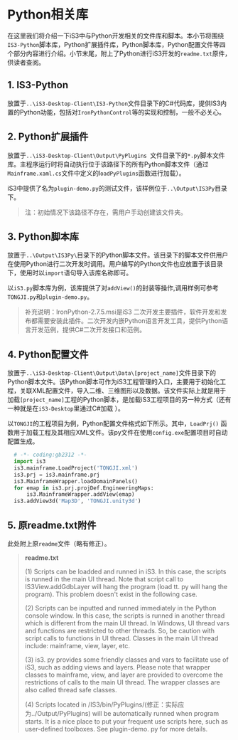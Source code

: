 #  Python相关库

在这里我们将介绍一下iS3中与Python开发相关的文件库和脚本。本小节将围绕`IS3-Python`脚本库，Python扩展插件库，Python脚本库，Python配置文件等四个部分内容进行介绍。小节末尾，附上了Python进行iS3开发的`readme.txt`原件，供读者查阅。

## 1. IS3-Python

放置于`..\iS3-Desktop-Client\IS3-Python`文件目录下的C#代码库，提供IS3内置的Python功能，包括对`IronPythonControl`等的实现和控制，一般不必关心。

## 2. Python扩展插件

放置于`..\iS3-Desktop-Client\Output\PyPlugins `文件目录下的`*.py`脚本文件库。主程序运行时将自动执行位于该路径下的所有Python脚本文件（通过`Mainframe.xaml.cs`文件中定义的l`oadPyPlugins`函数进行加载）。

iS3中提供了名为`plugin-demo.py`的测试文件，该样例位于`..\Output\IS3Py`目录下。

> 注：初始情况下该路径不存在，需用户手动创建该文件夹。

## 3. Python脚本库

放置于`..\Output\IS3Py\`目录下的Python脚本文件。该目录下的脚本文件供用户在使用Python进行二次开发时调用。用户编写的Python文件也应放置于该目录下，使用时以`import`语句导入该库名称即可。

以`iS3.py`脚本库为例，该库提供了对`addView()`的封装等操作,调用样例可参考`TONGJI.py`和`plugin-demo.py`。

> 补充说明：IronPython-2.7.5.msi是iS3 二次开发主要插件，软件开发和发布都需要安装此插件。二次开发内嵌Python语言开发工具，提供Python语言开发范例，提供C#二次开发接口和范例。   

## 4. Python配置文件

放置于`..\iS3-Desktop-Client\Output\Data\[project_name]`文件目录下的Python脚本文件。该Python脚本可作为iS3工程管理的入口，主要用于初始化工程，关联XML配置文件，导入二维、三维图形以及数据。该文件实际上就是用于加载`[project_name]`工程的Python脚本，是加载iS3工程项目的另一种方式（还有一种就是在`iS3-Desktop`里通过C#加载 ）。

以`TONGJI`的工程项目为例，Python配置文件格式如下所示。其中，`LoadPrj()` 函数用于加载工程及其相应XML文件。该py文件在使用`config.exe`配置项目时自动配置生成。

 ```python
   # -*- coding:gb2312 -*-
   import is3
   is3.mainframe.LoadProject('TONGJI.xml')
   is3.prj = is3.mainframe.prj
   is3.MainframeWrapper.loadDomainPanels()
   for emap in is3.prj.projDef.EngineeringMaps:
       is3.MainframeWrapper.addView(emap)
   is3.addView3d('Map3D', 'TONGJI.unity3d')
 ```

## 5. 原readme.txt附件

此处附上原`readme`文件（略有修正）。

> **readme.txt**
>
> (1) Scripts can be loadded and runned in iS3. In this case, the scripts is runned in the main UI thread. Note that script call to IS3View.addGdbLayer will hang the program (load tt. py will hang the program). This problem doesn't exist in the following case.
>
> (2) Scripts can be inputted and runned immediately in the Python console window. In this case, the scripts is runned in another thread which is different from the main UI thread. In Windows, UI thread vars and functions are restricted to other threads. So, be caution with script calls to functions in UI thread. Classes in the main UI thread include: mainframe, view, layer, etc.
>
> (3) is3. py provides some friendly classes and vars to facilitate use of iS3, such as adding views and layers. Please note that wrapper classes to mainframe, view, and layer are provided to overcome the restrictions of calls to the main UI thread. The wrapper classes are also called thread safe classes.
>
> (4) Scripts located in /IS3/bin/PyPlugins/(修正：实际应为../Output/PyPlugins)  will be automatically runned when program starts. It is a nice place to put your frequent use scripts here, such as user-defined toolboxes. See plugin-demo. py for more details.

